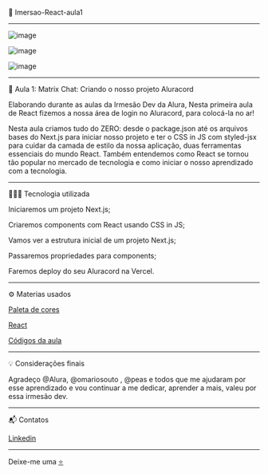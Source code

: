 📌  Imersao-React-aula1
*************************************************************************************************

![image](https://user-images.githubusercontent.com/72118415/151720252-543414c2-3931-4b30-9db0-f3e958a1957c.png)

![image](https://user-images.githubusercontent.com/72118415/151720304-c8c6a51f-c2da-4374-adbe-3406fabc712d.png)

![image](https://user-images.githubusercontent.com/72118415/151720317-94bc17b9-84ac-4198-a4c4-6b5a0443f751.png)


***************************************************************************************************
🚀 Aula 1: Matrix Chat: Criando o nosso projeto Aluracord

Elaborando durante as aulas da Irmesão Dev da Alura, Nesta primeira aula de React  fizemos a nossa
área de login no Aluracord, para colocá-la no ar!

Nesta aula  criamos tudo do ZERO: desde o package.json até os arquivos bases do Next.js para iniciar nosso
projeto e ter o CSS in JS com styled-jsx para cuidar da
camada de estilo da nossa aplicação, duas ferramentas essenciais do mundo React. Também entendemos como React
se tornou tão popular no mercado de tecnologia e como iniciar o nosso aprendizado com a tecnologia.

****************************************************************************************************************
👩🏻‍💻 Tecnologia utilizada 

Iniciaremos um projeto Next.js;

Criaremos components com React usando CSS in JS;

Vamos ver a estrutura inicial de um projeto Next.js;

Passaremos propriedades para components;

Faremos deploy do seu Aluracord na Vercel.

******************************************************************************************************************
⚙️ Materias usados 

[Paleta de cores](https://coolors.co/f61379-b5179e-7209b7-560bad-480ca8-3a0ca3-3f37c9-4361ee-4895ef-4cc9f0)

[React](https://pt-br.reactjs.org/docs/create-a-new-react-app.html#recommended-toolchains)

[Códigos da aula](https://gist.github.com/omariosouto/983909257ff37d47c6bc31dd286f6caa)
****************************************************************************************************************
💡 Considerações finais

Agradeço @Alura, @omariosouto , @peas  e  todos que me ajudaram por esse aprendizado e vou continuar a me dedicar, 
aprender a mais, valeu por essa irmesão dev.
***************************************************************************************************************
 📬 Contatos
 
 [Linkedin](https://www.linkedin.com/in/christiane-gozza/)
 **********************************************************************************************************
 Deixe-me uma [⭐️](https://github.com/chritianegozza)

